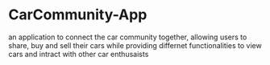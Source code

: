 # CarCommunity-App
 an application to connect the car community together, allowing users to share, buy and sell their cars while providing differnet functionalities to view cars and intract with other car enthusaists 
